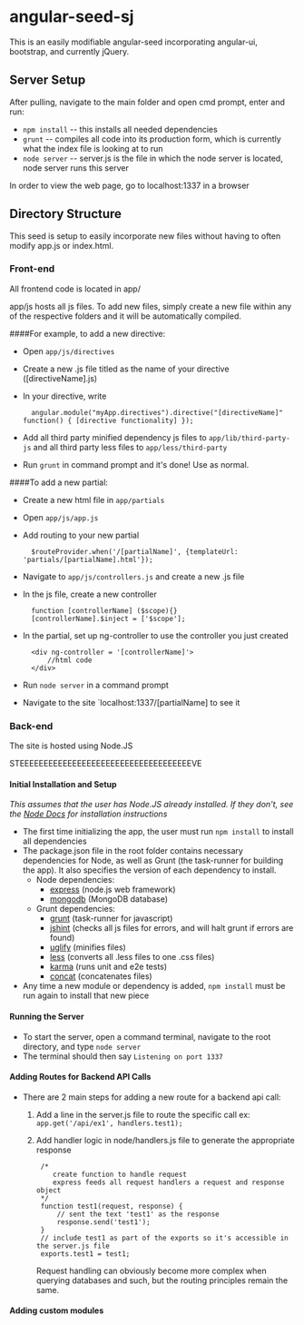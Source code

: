 # angular-seed-sj

This is an easily modifiable angular-seed incorporating angular-ui, bootstrap, and currently jQuery.

## Server Setup

After pulling, navigate to the main folder and open cmd prompt, enter and run:
* `npm install` -- this installs all needed dependencies
* `grunt` -- compiles all code into its production form, which is currently what the index file is looking at to run
* `node server` -- server.js is the file in which the node server is located, node server runs this server

In order to view the web page, go to localhost:1337 in a browser

## Directory Structure
This seed is setup to easily incorporate new files without having to often modify app.js or index.html.

### Front-end
All frontend code is located in app/  

app/js hosts all js files. To add new files, simply create a new file within any of the respective folders and it will be automatically compiled.  
 
####For example, to add a new directive:  

* Open `app/js/directives`
* Create a new .js file titled as the name of your directive ([directiveName].js)
* In your directive, write   

		angular.module("myApp.directives").directive("[directiveName]" function() { [directive functionality] });

* Add all third party minified dependency js files to `app/lib/third-party-js` and all third party less files to `app/less/third-party`
* Run `grunt` in command prompt and it's done! Use as normal.  

####To add a new partial:
* Create a new html file in `app/partials`
* Open `app/js/app.js`
* Add routing to your new partial
		
		$routeProvider.when('/[partialName]', {templateUrl: 'partials/[partialName].html'});

* Navigate to `app/js/controllers.js` and create a new .js file
* In the js file, create a new controller
		
		function [controllerName] ($scope){}
		[controllerName].$inject = ['$scope'];

* In the partial, set up ng-controller to use the controller you just created
		
		<div ng-controller = '[controllerName]'> 
			//html code
		</div>

* Run `node server` in a command prompt
* Navigate to the site `localhost:1337/[partialName] to see it

### Back-end
The site is hosted using Node.JS  

STEEEEEEEEEEEEEEEEEEEEEEEEEEEEEEEEEEEEVE

#### Initial Installation and Setup
*This assumes that the user has Node.JS already installed.  If they don't, see the [Node Docs](http://nodejs.org/) for installation instructions*  

* The first time initializing the app, the user must run `npm install` to install all dependencies
* The package.json file in the root folder contains necessary dependencies for Node, as well as Grunt (the task-runner for building the app).  It also specifies the version of each dependency to install.  
	* Node dependencies:
		* [express](http://expressjs.com/) (node.js web framework)
		* [mongodb](http://www.mongodb.org/) (MongoDB database)
	* Grunt dependencies:
		* [grunt](http://gruntjs.com/) (task-runner for javascript)
		* [jshint](https://github.com/gruntjs/grunt-contrib-jshint) (checks all js files for errors, and will halt grunt if errors are found)
		* [uglify](https://github.com/gruntjs/grunt-contrib-uglify) (minifies files)
		* [less](https://github.com/gruntjs/grunt-contrib-less) (converts all .less files to one .css files)
		* [karma](https://github.com/karma-runner/grunt-karma) (runs unit and e2e tests)
		* [concat](https://github.com/gruntjs/grunt-contrib-concat) (concatenates files)
* Any time a new module or dependency is added, `npm install` must be run again to install that new piece

#### Running the Server

* To start the server, open a command terminal, navigate to the root directory, and type `node server`
* The terminal should then say `Listening on port 1337`

#### Adding Routes for Backend API Calls

* There are 2 main steps for adding a new route for a backend api call:  
	1. Add a line in the server.js file to route the specific call
		ex: `app.get('/api/ex1', handlers.test1);`
	2. Add handler logic in node/handlers.js file to generate the appropriate response  

			/* 
			   create function to handle request 
			   express feeds all request handlers a request and response object
			*/
			function test1(request, response) {
				// sent the text 'test1' as the response
				response.send('test1');
			}
			// include test1 as part of the exports so it's accessible in the server.js file
			exports.test1 = test1;
		
		Request handling can obviously become more complex when querying databases and such, but the routing principles remain the same.


#### Adding custom modules
